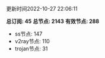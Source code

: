 更新时间2022-10-27 22:06:11

**总订阅: 45**
**总节点: 2143**
**有效节点: 288**
- ss节点: 147
- v2ray节点: 110
- trojan节点: 31
